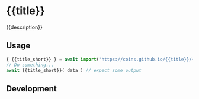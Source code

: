 # {{title}}
{{description}}

## Usage 

```javascript
{ {{title_short}} } = await import('https://coins.github.io/{{title}}/{{title_short}}.js');
// Do something...
await {{title_short}}( data ) // expect some output
```

## Development 